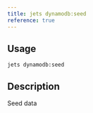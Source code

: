 ```yaml
---
title: jets dynamodb:seed
reference: true
---
```


## Usage

    jets dynamodb:seed

## Description

Seed data


